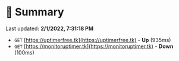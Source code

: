 # 📖 Summary
Last updated: **2/1/2022, 7:31:18 PM**

- `GET` [https://uptimerfree.tk](https://uptimerfree.tk) - **Up** (935ms)
- `GET` [https://monitoruptimer.tk](https://monitoruptimer.tk) - **Down** (100ms)
